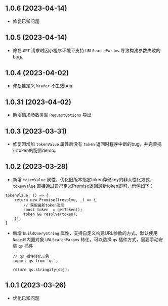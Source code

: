 ## 1.0.6	(2023-04-14)
+ 修复已知问题

## 1.0.5	(2023-04-14)
+ 修复 `GET` 请求时因小程序环境不支持 `URLSearchParams` 导致构建参数失败的bug。

## 1.0.4	(2023-04-02)
+ 修复自定义 `header` 不生效bug

## 1.0.31	(2023-04-02)
+ 新增请求参数类型 `RequestOptions` 导出

## 1.0.3	(2023-03-31)
+ 修复因增加 `tokenValue` 属性后没有 `token` 返回时程序中断的bug，并完善携带token的配置demo。

## 1.0.2	(2023-03-28)
+ 新增 `tokenValue` 属性，优化旧版本指定token存储key的非人性化方式，`tokenValue` 直接通过自己定义Promise返回最新token即可，示例如下：
```
tokenVlaue: () => {
	return new Promise((resolve, _) => {
		// 获取最新token演示
		const token  = getToken();
		token && resolve(token);
	});
}
```
+ 新增 `buildQueryString` 属性，支持自定义构建URL参数的方式，默认使用 `NodeJS`内置对象 `URLSearchParams` 转化，可以选择 `qs` 插件方式，需要手动安装 `qs` 插件

	```
	// qs 插件转化示例
	import qs from 'qs';

	return qs.stringify(obj);
	```

## 1.0.1    (2023-03-26)
+ 优化已知问题